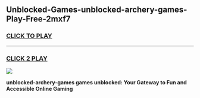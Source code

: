 
## Unblocked-Games-unblocked-archery-games-Play-Free-2mxf7
<h3>
<a href="https://premium76.site?title=unblocked-archery-games&ref=21A">CLICK TO PLAY</a></h3>
<hr>

<h3>
<a href="https://premium76.site?title=unblocked-archery-games&ref=21A">CLICK 2 PLAY</a>
  
</h3>

<a href="https://premium76.site?title=unblocked-archery-games&ref=21A"><img src="https://clearcache.store/games.png"></a>


**unblocked-archery-games games unblocked: Your Gateway to Fun and Accessible Online Gaming**
